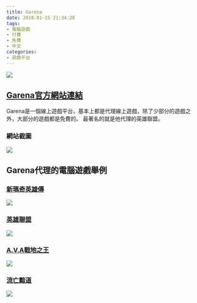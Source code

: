 ```yaml
---
title: Garena
date: 2018-01-15 21:34:28
tags:
- 電腦遊戲
- 付費
- 免費
- 中文
categories:
- 遊戲平台
---
```


![](https://i.imgur.com/mg88Rhw.jpg)
## [Garena官方網站連結](https://www.garena.tw/)
Garena是一個線上遊戲平台，基本上都是代理線上遊戲，除了少部分的遊戲之外，大部分的遊戲都是免費的。
最著名的就是他代理的英雄聯盟。
### 網站截圖
![](https://i.imgur.com/PxvqBMh.png)
## Garena代理的電腦遊戲舉例
### [新瑪奇英雄傳](https://event.heroes.garena.tw/20180115-lynn/)
![](https://i.imgur.com/GNCUc9y.jpg)
### [英雄聯盟](https://lol.garena.tw/preindex)
![](https://i.imgur.com/teIOsVi.jpg)
### [A.V.A戰地之王](https://ava.garena.tw/)
![](https://i.imgur.com/yhyz3QX.jpg)
### [流亡黯道](http://web.poe.garena.tw/)
![](https://i.imgur.com/sh9FaNc.jpg)

